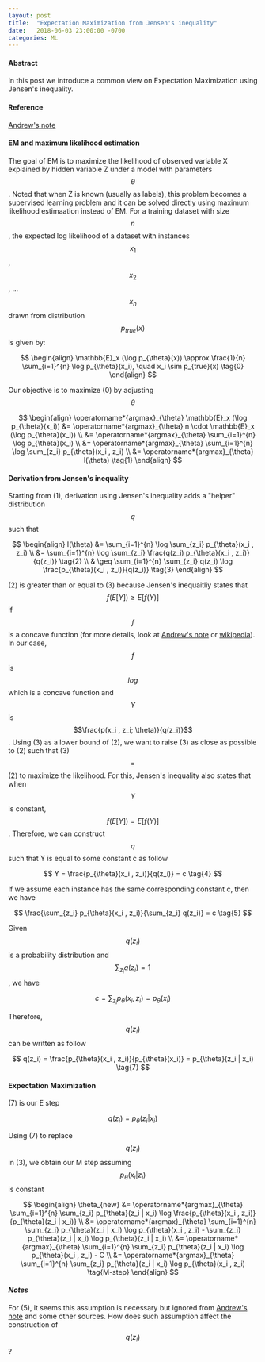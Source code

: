 ```yaml
---
layout: post
title:  "Expectation Maximization from Jensen's inequality"
date:   2018-06-03 23:00:00 -0700
categories: ML
---
```


#### __Abstract__
In this post we introduce a common view on Expectation Maximization using Jensen's inequality.

#### __Reference__
[Andrew's note]: http://cs229.stanford.edu/notes/cs229-notes8.pdf
[wikipedia]: https://en.wikipedia.org/wiki/Jensen%27s_inequality

[Andrew's note]


#### __EM and maximum likelihood estimation__
The goal of EM is to maximize the likelihood of observed variable X explained by hidden variable Z under a model with 
parameters $$\theta$$. Noted that when Z is known (usually as labels), this problem becomes a supervised learning problem and 
it can be solved directly using maximum likelihood estimaation instead of EM. For a training dataset with size $$n$$, the expected log likelihood of
a dataset with instances $$x_1$$, $$x_2$$, ... $$x_n$$ drawn from distribution $$p_{true}(x)$$ is given by:

$$
\begin{align}
    \mathbb{E}_x (\log p_{\theta}(x)) \approx \frac{1}{n} \sum_{i=1}^{n} \log p_{\theta}(x_i), \quad x_i \sim p_{true}(x) \tag{0}
\end{align}
$$

Our objective is to maximize (0) by adjusting $$\theta$$

$$
\begin{align}
    \operatorname*{argmax}_{\theta} \mathbb{E}_x (\log p_{\theta}(x_i)) &= \operatorname*{argmax}_{\theta} n \cdot \mathbb{E}_x (\log p_{\theta}(x_i)) \\
                                                                        &= \operatorname*{argmax}_{\theta} \sum_{i=1}^{n} \log p_{\theta}(x_i) \\
                                                                        &= \operatorname*{argmax}_{\theta} \sum_{i=1}^{n} \log \sum_{z_i} p_{\theta}(x_i , z_i) \\
                                                                        &= \operatorname*{argmax}_{\theta} l(\theta) \tag{1}
\end{align}
$$


#### __Derivation from Jensen's inequality__
Starting from (1), derivation using Jensen's inequality adds a "helper" distribution $$q$$ such that

$$
\begin{align}
    l(\theta) &= \sum_{i=1}^{n} \log \sum_{z_i} p_{\theta}(x_i , z_i)  \\
              &= \sum_{i=1}^{n} \log \sum_{z_i} \frac{q(z_i) p_{\theta}(x_i , z_i)}{q(z_i)} \tag{2} \\
              & \geq \sum_{i=1}^{n} \sum_{z_i} q(z_i) \log \frac{p_{\theta}(x_i , z_i)}{q(z_i)} \tag{3}
\end{align}
$$

(2) is greater than or equal to (3) because Jensen's inequaitliy states that $$f(E[Y]) \geq E[f(Y)]$$ 
if $$f$$ is a concave function (for more details, look at [Andrew's note] or [wikipedia]). 
In our case, $$f$$ is $$log$$ which is a concave function and $$Y$$ is $$\frac{p(x_i , z_i; \theta)}{q(z_i)}$$. 
Using (3) as a lower bound of (2), 
we want to raise (3) as close as possible to (2) such that (3) $$=$$ (2) to maximize the likelihood. 
For this, Jensen's inequality also states that when $$Y$$ is constant, $$f(E[Y]) = E[f(Y)]$$. 
Therefore, we can construct $$q$$ such that Y is equal to some constant c as follow

$$
    Y = \frac{p_{\theta}(x_i , z_i)}{q(z_i)} = c \tag{4}
$$ 

If we assume each instance has the same corresponding constant c, then we have

$$
    \frac{\sum_{z_i} p_{\theta}(x_i , z_i)}{\sum_{z_i} q(z_i)} = c \tag{5}
$$

Given $$q(z_i)$$ is a probability distribution and $$\sum_{z_i} q(z_i) = 1$$, we have

$$
    c = \sum_{z_i} p_{\theta}(x_i , z_i) = p_{\theta}(x_i) \tag{6}
$$

Therefore, $$q(z_i)$$ can be written as follow

$$
    q(z_i) = \frac{p_{\theta}(x_i , z_i)}{p_{\theta}(x_i)} = p_{\theta}(z_i | x_i) \tag{7}
$$

#### __Expectation Maximization__
(7) is our E step

$$
    q(z_i) = p_{\theta}(z_i | x_i) \tag{E-step}
$$

Using (7) to replace $$q(z_i)$$ in (3), we obtain our M step assuming $$p_{\theta}(x_i \vert z_i)$$ is constant

$$
\begin{align}
    \theta_{new} &= \operatorname*{argmax}_{\theta} \sum_{i=1}^{n} \sum_{z_i} p_{\theta}(z_i | x_i) \log \frac{p_{\theta}(x_i , z_i)}{p_{\theta}(z_i | x_i)} \\
                 &= \operatorname*{argmax}_{\theta} \sum_{i=1}^{n} \sum_{z_i} p_{\theta}(z_i | x_i) \log p_{\theta}(x_i , z_i) - \sum_{z_i} p_{\theta}(z_i | x_i) \log p_{\theta}(z_i | x_i) \\
                 &= \operatorname*{argmax}_{\theta} \sum_{i=1}^{n} \sum_{z_i} p_{\theta}(z_i | x_i) \log p_{\theta}(x_i , z_i) - C \\
                 &= \operatorname*{argmax}_{\theta} \sum_{i=1}^{n} \sum_{z_i} p_{\theta}(z_i | x_i) \log p_{\theta}(x_i , z_i) \tag{M-step}
\end{align}
$$

#### *__Notes__*
For (5), it seems this assumption is necessary but ignored from [Andrew's note] and some other sources. 
How does such assumption affect the construction of $$q(z_i)$$?





